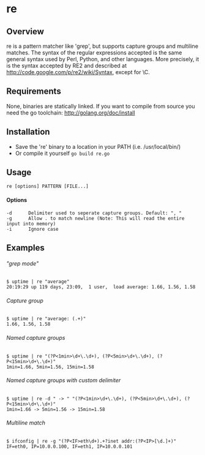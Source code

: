 re
==


## Overview
re is a pattern matcher like 'grep', but supports capture groups and multiline matches.
The syntax of the regular expressions accepted is the same general syntax used by Perl, Python, and other languages.
More precisely, it is the syntax accepted by RE2 and described at http://code.google.com/p/re2/wiki/Syntax, except for \C.

## Requirements
None, binaries are statically linked.
If you want to compile from source you need the go toolchain: http://golang.org/doc/install

## Installation
- Save the 're' binary to a location in your PATH (i.e. /usr/local/bin/)
- Or compile it yourself `go build re.go`


## Usage
    re [options] PATTERN [FILE...]

#### Options
    -d      Delimiter used to seperate capture groups. Default: ", "
    -g      Allow . to match newline (Note: This will read the entire input into memory)
    -i      Ignore case

## Examples
###### "grep mode"
    $ uptime | re "average"
    20:19:29 up 119 days, 23:09,  1 user,  load average: 1.66, 1.56, 1.58

###### Capture group
    $ uptime | re "average: (.+)"
    1.66, 1.56, 1.58

###### Named capture groups
    $ uptime | re "(?P<1min>\d+\.\d+), (?P<5min>\d+\.\d+), (?P<15min>\d+\.\d+)"
    1min=1.66, 5min=1.56, 15min=1.58

###### Named capture groups with custom delimiter
    $ uptime | re -d " -> " "(?P<1min>\d+\.\d+), (?P<5min>\d+\.\d+), (?P<15min>\d+\.\d+)"
    1min=1.66 -> 5min=1.56 -> 15min=1.58

###### Multiline match
    $ ifconfig | re -g "(?P<IF>eth\d+).+?inet addr:(?P<IP>[\d.]+)"
    IF=eth0, IP=10.0.0.100, IF=eth1, IP=10.0.0.101

